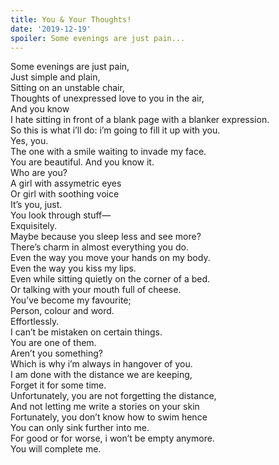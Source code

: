 ```yaml
---
title: You & Your Thoughts!
date: '2019-12-19'
spoiler: Some evenings are just pain...
---
```

Some evenings are just pain, <br />
Just simple and plain,<br />
Sitting on an unstable chair,<br />
Thoughts of unexpressed love to you in the air,<br />
And you know<br />
I hate sitting in front of a blank page with a blanker expression.<br />
So this is what i’ll do: i’m going to fill it up with you.<br />
Yes, you.<br />
The one with a smile waiting to invade my face.<br />
You are beautiful. And you know it.<br />
Who are you?<br />
A girl with assymetric eyes<br />
Or  girl with soothing voice<br />
It’s you, just.  <br />
You look through stuff—<br />
Exquisitely.<br />
Maybe because you sleep less and see more?  <br />
There’s charm in almost everything you do.<br />
Even the way you move your hands on my body.<br />
Even the way you kiss my lips.<br />
Even while sitting quietly on the corner of a bed. <br />
Or talking with your mouth full of cheese. <br />
You’ve become my favourite; <br />
Person, colour and  word. <br />
Effortlessly. <br />
I can’t be mistaken on certain things.<br />
You are one of them.<br />
Aren’t you something?<br />
Which is why i’m always in hangover of you.<br />
I am done with the distance we are keeping,<br />
Forget it for some time.<br />
Unfortunately, you are not forgetting the distance,<br />
And not letting me write a stories on your skin<br />
Fortunately, you don’t know how to swim hence<br />
You can only sink further into me.<br />
For good or for worse, i won’t be empty anymore. <br />
You will complete me.<br />